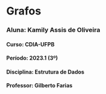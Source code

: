 # Grafos

### Aluna: Kamily Assis de Oliveira
#### Curso: CDIA-UFPB
#### Período: 2023.1 (3º)
#### Disciplina: Estrutura de Dados
#### Professor: Gilberto Farias
